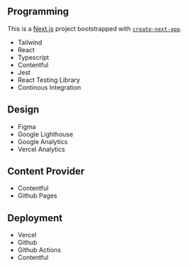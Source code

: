 ## Programming

This is a [Next.js](https://nextjs.org/) project bootstrapped with [`create-next-app`](https://github.com/vercel/next.js/tree/canary/packages/create-next-app).

- Tailwind
- React
- Typescript
- Contentful
- Jest
- React Testing Library
- Continous Integration

## Design

- Figma
- Google Lighthouse
- Google Analytics
- Vercel Analytics

## Content Provider

- Contentful
- Github Pages

## Deployment

- Vercel
- Github
- Github Actions
- Contentful
